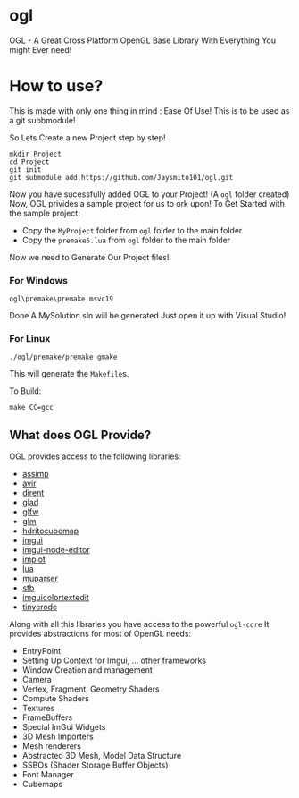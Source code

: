 # ogl
OGL - A Great Cross Platform OpenGL Base Library With Everything You might Ever need!

# How to use?

This is made with only one thing in mind : Ease Of Use!
This is to be used as a git subbmodule!

So Lets Create a new Project step by step!

    mkdir Project
    cd Project
    git init
    git submodule add https://github.com/Jaysmito101/ogl.git

Now you have sucessfully added OGL to your Project! (A ```ogl``` folder created)
Now, OGL privides a sample project for us to ork upon!
To Get Started with the sample project:

 * Copy the ```MyProject``` folder from ```ogl``` folder to the main folder
 * Copy the ```premake5.lua``` from ```ogl``` folder to the main folder
 
Now we need to Generate Our Project files!

### For Windows

    ogl\premake\premake msvc19

Done A MySolution.sln will be generated Just open it up with Visual Studio!

### For Linux

    ./ogl/premake/premake gmake

This will generate the ```Makefile```s.

To Build:

    make CC=gcc
    
## What does OGL Provide?

OGL provides access to the following libraries:

 * [assimp]()
 * [avir]()
 * [dirent]()
 * [glad]()
 * [glfw]()
 * [glm]()
 * [hdritocubemap]()
 * [imgui]()
 * [imgui-node-editor]()
 * [implot]()
 * [lua]()
 * [muparser]()
 * [stb]()
 * [imguicolortextedit]()
 * [tinyerode]()

Along with all this libraries you have access to the powerful ```ogl-core```
It provides abstractions for most of OpenGL needs:

 * EntryPoint
 * Setting Up Context for Imgui, ... other frameworks
 * Window Creation and management
 * Camera
 * Vertex, Fragment, Geometry Shaders
 * Compute Shaders
 * Textures
 * FrameBuffers
 * Special ImGui Widgets
 * 3D Mesh Importers
 * Mesh renderers
 * Abstracted 3D Mesh, Model Data Structure
 * SSBOs (Shader Storage Buffer Objects)
 * Font Manager
 * Cubemaps
